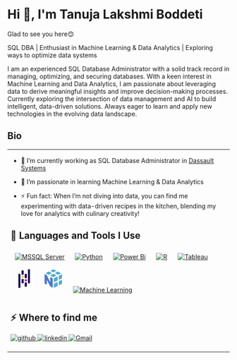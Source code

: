 <h1>Hi 👋, I'm Tanuja Lakshmi Boddeti</h1>
<p>Glad to see you here😊</p>

SQL DBA | Enthusiast in Machine Learning & Data Analytics | Exploring ways to optimize data systems

I am an experienced SQL Database Administrator with a solid track record in managing, optimizing, and securing databases. With a keen interest in Machine Learning and Data Analytics, I am passionate about leveraging data to derive meaningful insights and improve decision-making processes. Currently exploring the intersection of data management and AI to build intelligent, data-driven solutions. Always eager to learn and apply new technologies in the evolving data landscape.</p>

## Bio
<table><tr><td valign="top" width="50%">

- 🔭 I’m currently working as SQL Database Administrator in [Dassault Systems](https://www.3ds.com/)  

- 🌱 I’m passionate in learning Machine Learning & Data Analytics  
  
- ⚡ Fun fact: When I’m not diving into data, you can find me experimenting with data-driven recipes in the kitchen, blending my love for analytics with culinary creativity!  


<h2>🚀 Languages and Tools I Use</h2>

<p><a href="https://https://www.sqlservertutorial.net/" target="_blank"><img style="margin: 10px" src="https://www.svgrepo.com/show/303229/microsoft-sql-server-logo.svg" alt="MSSQL Server" width="42" height="42" /></a>  
<a href="https://www.python.org/" target="_blank"><img style="margin: 10px" src="https://profilinator.rishav.dev/skills-assets/python-original.svg" alt="Python" width="42" height="42" /></a>  
<a href="https://powerbi.microsoft.com/en-us/" target="_blank"><img style="margin: 10px" src="https://profilinator.rishav.dev/skills-assets/powerbi.png" alt="Power Bi" width="42" height="42" /></a>  
<a href="https://www.r-project.org/" target="_blank"><img style="margin: 10px" src="https://profilinator.rishav.dev/skills-assets/r.svg" alt="R" width="42" height="42" /></a>  
<a href="https://www.tableau.com/" target="_blank"><img style="margin: 10px" src="https://profilinator.rishav.dev/skills-assets/tableau.svg" alt="Tableau" width="42" height="42" /></a>  
<a href="https://pandas.pydata.org/" target="_blank"><img style="margin: 10px" src="https://raw.githubusercontent.com/devicons/devicon/2ae2a900d2f041da66e950e4d48052658d850630/icons/pandas/pandas-original.svg" alt="Pandas" width="42" height="42" /></a>  
<a href="https://numpy.org/" target="_blank"><img style="margin: 10px" src="https://raw.githubusercontent.com/devicons/devicon/2ae2a900d2f041da66e950e4d48052658d850630/icons/numpy/numpy-original.svg" alt="Numpy" width="42" height="42" /></a>  
<a href="https://www.w3schools.com/python/python_ml_getting_started.asp" target="_blank"><img style="margin: 10px"
src="path/to/your/ml-logo.png" alt="Machine Learning" width="42" height="42" /></a><p>


<h2>⚡️ Where to find me</h2>

<p><a href="https://github.com/boddeti21" target="_blank">
<img src=https://img.shields.io/badge/github-%2324292e.svg?&style=for-the-badge&logo=github&logoColor=white alt=github style="margin-bottom: 5px;" />
</a>
<a href="https://www.linkedin.com/in/tanuja-boddeti/" target="_blank">
<img src=https://img.shields.io/badge/linkedin-%231E77B5.svg?&style=for-the-badge&logo=linkedin&logoColor=white alt=linkedin style="margin-bottom: 5px;" />
</a>  
<a href="mailto:boddetitl@gmail.com" target="_blank">
<img src=https://img.shields.io/badge/Gmailn-%231E77B5.svg?&style=for-the-badge&logo=Gmail&logoColor=white alt=Gmail style="margin-bottom: 5px;" />
</a> <p>
